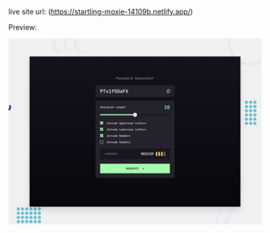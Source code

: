 live site url: (https://startling-moxie-14109b.netlify.app/)

Preview:

![image alt](https://github.com/tacesept/My-FrontendMentor-Practices/blob/114d41b59d3ec3dfd29f4ac2dce0312d865a6247/Intermediate/1.%20password-generator-app/preview.jpg)
